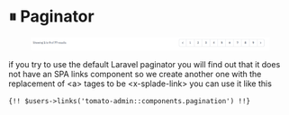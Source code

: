 # ⏸ Paginator

<figure><img src="../../.gitbook/assets/Screenshot from 2024-01-18 17-51-42.png" alt=""><figcaption></figcaption></figure>

if you try to use the default Laravel paginator you will find out that it does not have an SPA links component so we create another one with the replacement of \<a> tages to be \<x-splade-link> you can use it like this

```markup
{!! $users->links('tomato-admin::components.pagination') !!}
```
